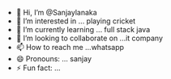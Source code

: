 - 👋 Hi, I’m @Sanjaylanaka
- 👀 I’m interested in ... playing cricket 
- 🌱 I’m currently learning ... full stack java 
- 💞️ I’m looking to collaborate on ...it company 
- 📫 How to reach me ...whatsapp
- 😄 Pronouns: ... sanjay 
- ⚡ Fun fact: ...

<!---
Sanjaylanaka/Sanjaylanaka is a ✨ special ✨ repository because its `README.md` (this file) appears on your GitHub profile.
You can click the Preview link to take a look at your changes.
--->
